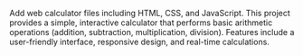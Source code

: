 Add web calculator files including HTML, CSS, and JavaScript. This project provides a simple, interactive calculator that performs basic arithmetic operations (addition, subtraction, multiplication, division). Features include a user-friendly interface, responsive design, and real-time calculations.
